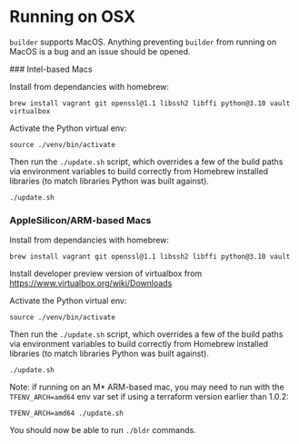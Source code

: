 # Running on OSX

`builder` supports MacOS. Anything preventing `builder` from running on MacOS is a bug and an issue should be opened.

### Intel-based Macs

Install from dependancies with homebrew:

    brew install vagrant git openssl@1.1 libssh2 libffi python@3.10 vault virtualbox


Activate the Python virtual env:

    source ./venv/bin/activate


Then run the `./update.sh` script, which overrides a few of the build paths via environment variables to build correctly
from Homebrew installed libraries (to match libraries Python was built against).

    ./update.sh


### AppleSilicon/ARM-based Macs

Install from dependancies with homebrew:

    brew install vagrant git openssl@1.1 libssh2 libffi python@3.10 vault


Install developer preview version of virtualbox from https://www.virtualbox.org/wiki/Downloads

Activate the Python virtual env:

    source ./venv/bin/activate


Then run the `./update.sh` script, which overrides a few of the build paths via environment variables to build correctly
from Homebrew installed libraries (to match libraries Python was built against).

    ./update.sh


Note: if running on an M* ARM-based mac, you may need to run with the `TFENV_ARCH=amd64` env var set if using a terraform version earlier than 1.0.2:

    TFENV_ARCH=amd64 ./update.sh


You should now be able to run `./bldr` commands.
